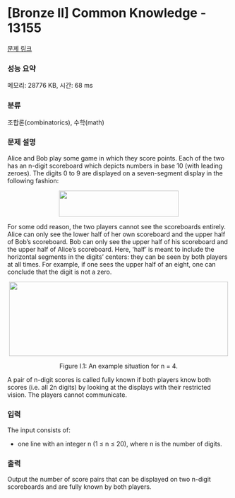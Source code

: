 # [Bronze II] Common Knowledge - 13155 

[문제 링크](https://www.acmicpc.net/problem/13155) 

### 성능 요약

메모리: 28776 KB, 시간: 68 ms

### 분류

조합론(combinatorics), 수학(math)

### 문제 설명

<p>Alice and Bob play some game in which they score points. Each of the two has an n-digit scoreboard which depicts numbers in base 10 (with leading zeroes). The digits 0 to 9 are displayed on a seven-segment display in the following fashion:</p>

<p style="text-align: center;"><img alt="" src="" style="height:59px; width:271px"></p>

<p>For some odd reason, the two players cannot see the scoreboards entirely. Alice can only see the lower half of her own scoreboard and the upper half of Bob’s scoreboard. Bob can only see the upper half of his scoreboard and the upper half of Alice’s scoreboard. Here, ‘half’ is meant to include the horizontal segments in the digits’ centers: they can be seen by both players at all times. For example, if one sees the upper half of an eight, one can conclude that the digit is not a zero.</p>

<p style="text-align: center;"><img alt="" src="" style="height:168px; width:496px"></p>

<p style="text-align: center;">Figure I.1: An example situation for n = 4.</p>

<p>A pair of n-digit scores is called fully known if both players know both scores (i.e. all 2n digits) by looking at the displays with their restricted vision. The players cannot communicate.</p>

### 입력 

 <p>The input consists of:</p>

<ul>
	<li>one line with an integer n (1 ≤ n ≤ 20), where n is the number of digits.</li>
</ul>

### 출력 

 <p>Output the number of score pairs that can be displayed on two n-digit scoreboards and are fully known by both players.</p>


